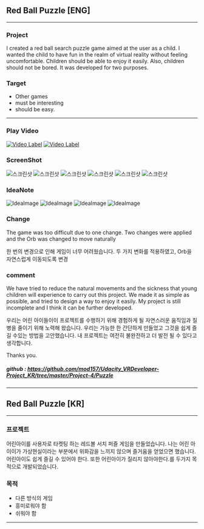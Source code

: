 
## Red Ball Puzzle [ENG]
-------------------------------------------------------

### Project
I created a red ball search puzzle game aimed at the user as a child. I wanted the child to have fun in the realm of virtual reality without feeling uncomfortable. Children should be able to enjoy it easily. Also, children should not be bored. It was developed for two purposes.


### Target
* Other games
* must be interesting
* should be easy.

---------------------------------------------

### Play Video
[![Video Label](http://img.youtube.com/vi/DIKSJo9kCx4/0.jpg)](https://youtu.be/DIKSJo9kCx4?t=0s)
[![Video Label](http://img.youtube.com/vi/bt5MRrPpx8E/0.jpg)](https://youtu.be/bt5MRrPpx8E?t=0s)

### ScreenShot
![스크린샷](https://github.com/mod157/Udacity_VRDeveloper-Project_KR/blob/master/Project-4%20Puzzle/Image/ScreenShot_1.png)
![스크린샷](https://github.com/mod157/Udacity_VRDeveloper-Project_KR/blob/master/Project-4%20Puzzle/Image/ScreenShot_2.png)
![스크린샷](https://github.com/mod157/Udacity_VRDeveloper-Project_KR/blob/master/Project-4%20Puzzle/Image/ScreenShot_3.png)
![스크린샷](https://github.com/mod157/Udacity_VRDeveloper-Project_KR/blob/master/Project-4%20Puzzle/Image/ScreenShot_4.png)
![스크린샷](https://github.com/mod157/Udacity_VRDeveloper-Project_KR/blob/master/Project-4%20Puzzle/Image/Mobile_1.jpg)
![스크린샷](https://github.com/mod157/Udacity_VRDeveloper-Project_KR/blob/master/Project-4%20Puzzle/Image/Mobile_2.jpg)

### IdeaNote
![IdeaImage](https://github.com/mod157/Udacity_VRDeveloper-Project_KR/blob/master/Project-4%20Puzzle/Image/idea_1.jpg)
![IdeaImage](https://github.com/mod157/Udacity_VRDeveloper-Project_KR/blob/master/Project-4%20Puzzle/Image/idea_2.jpg)
![IdeaImage](https://github.com/mod157/Udacity_VRDeveloper-Project_KR/blob/master/Project-4%20Puzzle/Image/idea_3.jpg)
![IdeaImage](https://github.com/mod157/Udacity_VRDeveloper-Project_KR/blob/master/Project-4%20Puzzle/Image/idea_4.jpg)



### Change
The game was too difficult due to one change.
Two changes were applied and the Orb was changed to move naturally

한 번의 변경으로 인해 게임이 너무 어려웠습니다.
두 가지 변화를 적용하였고,  Orb을 자연스럽게 이동되도록 변경

### comment
We have tried to reduce the natural movements and the sickness that young children will experience to carry out this project. We made it as simple as possible, and tried to design a way to enjoy it easily. My project is still incomplete and I think it can be further developed.

우리는 어린 아이들이이 프로젝트를 수행하기 위해 경험하게 될 자연스러운 움직임과 질병을 줄이기 위해 노력해 왔습니다. 우리는 가능한 한 간단하게 만들었고 그것을 쉽게 즐길 수있는 방법을 고안했습니다. 내 프로젝트는 여전히 불완전하고 더 발전 될 수 있다고 생각합니다.

Thanks you.



##### github : https://github.com/mod157/Udacity_VRDeveloper-Project_KR/tree/master/Project-4/Puzzle
-------------------------------------------------------


## Red Ball Puzzle [KR]
-------------------------------------------------------

### 프로젝트
어린아이를 사용자로 타켓팅 하는 레드볼 서치 퍼즐 게임을 만들었습니다.
나는 어린 아이이가 가상현실이라는 부분에서 위화감을 느끼지 않으며 즐거움을 얻었으면 했습니다.
어린아이도 쉽게 즐길 수 있어야 한다. 또한 어린아이가 질리지 않아야한다.를 두가지 목적으로 개발되었습니다.

### 목적
* 다른 방식의 게임
* 흥미로워야 함
* 쉬워야 함

---------------------------------------------
